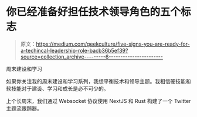 # 你已经准备好担任技术领导角色的五个标志

> 原文：<https://medium.com/geekculture/five-signs-you-are-ready-for-a-techincal-leadership-role-bacb36b5ef39?source=collection_archive---------6----------------------->

周末建设和学习

如果你关注我的周末建设和学习系列，我想平衡技术和领导主题。我相信硬技能和软技能对于建设、学习和成长是必不可少的。

上个长周末，我们通过 Websocket 协议使用 NextJS 和 Rust 构建了一个 Twitter 主题流跟踪器。